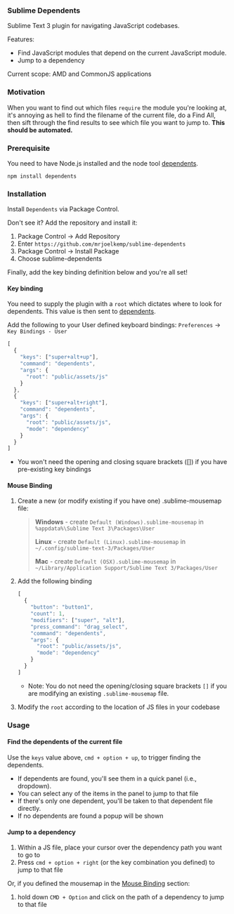 ### Sublime Dependents

Sublime Text 3 plugin for navigating JavaScript codebases.

Features:

* Find JavaScript modules that depend on the current JavaScript module.
* Jump to a dependency

Current scope: AMD and CommonJS applications

### Motivation

When you want to find out which files `require` the module you're looking at, it's annoying as hell to
find the filename of the current file, do a Find All, then sift through the find results to see which
file you want to jump to. **This should be automated.**

### Prerequisite

You need to have Node.js installed and the node tool [dependents](https://github.com/mrjoelkemp/node-dependents).

`npm install dependents`

### Installation

Install `Dependents` via Package Control.

Don't see it? Add the repository and install it:

1. Package Control -> Add Repository
2. Enter `https://github.com/mrjoelkemp/sublime-dependents`
3. Package Control -> Install Package
4. Choose sublime-dependents

Finally, add the key binding definition below and you're all set!

#### Key binding

You need to supply the plugin with a `root` which dictates where to look for dependents.
This value is then sent to [dependents](https://github.com/mrjoelkemp/node-dependents).

Add the following to your User defined keyboard bindings: `Preferences` -> `Key Bindings - User`

```javascript
[
  {
    "keys": ["super+alt+up"],
    "command": "dependents",
    "args": {
      "root": "public/assets/js"
    }
  },
  {
    "keys": ["super+alt+right"],
    "command": "dependents",
    "args": {
      "root": "public/assets/js",
      "mode": "dependency"
    }
  }
]
```

* You won't need the opening and closing square brackets ([]) if you have pre-existing key bindings

#### Mouse Binding

1. Create a new (or modify existing if you have one) .sublime-mousemap file:

    > **Windows** - create `Default (Windows).sublime-mousemap` in `%appdata%\Sublime Text 3\Packages\User`
    >
    > **Linux** - create `Default (Linux).sublime-mousemap` in `~/.config/sublime-text-3/Packages/User`
    >
    > **Mac** - create `Default (OSX).sublime-mousemap` in `~/Library/Application Support/Sublime Text 3/Packages/User`

2. Add the following binding

    ```js
    [
      {
        "button": "button1",
        "count": 1,
        "modifiers": ["super", "alt"],
        "press_command": "drag_select",
        "command": "dependents",
        "args": {
          "root": "public/assets/js",
          "mode": "dependency"
        }
      }
    ]
    ```

    * Note: You do not need the opening/closing square brackets `[]` if you are modifying an existing `.sublime-mousemap` file.

3. Modify the `root` according to the location of JS files in your codebase

### Usage

#### Find the dependents of the current file

Use the `keys` value above, `cmd + option + up`, to trigger finding the dependents.

* If dependents are found, you'll see them in a quick panel (i.e., dropdown).
 * You can select any of the items in the panel to jump to that file
 * If there's only one dependent, you'll be taken to that dependent file directly.
* If no dependents are found a popup will be shown

#### Jump to a dependency

1. Within a JS file, place your cursor over the dependency path you want to go to
2. Press `cmd + option + right` (or the key combination you defined) to jump to that file

Or, if you defined the mousemap in the [Mouse Binding](https://github.com/mrjoelkemp/sublime-dependents#mouse-binding) section:

1. hold down `CMD + Option` and click on the path of a dependency to jump to that file
